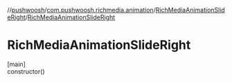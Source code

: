 //[pushwoosh](../../../index.md)/[com.pushwoosh.richmedia.animation](../index.md)/[RichMediaAnimationSlideRight](index.md)/[RichMediaAnimationSlideRight](-rich-media-animation-slide-right.md)

# RichMediaAnimationSlideRight

[main]\
constructor()
